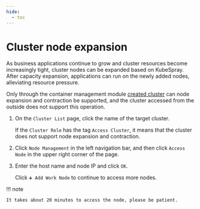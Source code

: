 ```yaml
---
hide:
  - toc
---
```


# Cluster node expansion

As business applications continue to grow and cluster resources become increasingly tight, cluster nodes can be expanded based on KubeSpray. After capacity expansion, applications can run on the newly added nodes, alleviating resource pressure.

Only through the container management module [created cluster](../clusters/create-cluster.md) can node expansion and contraction be supported, and the cluster accessed from the outside does not support this operation.

1. On the `Cluster List` page, click the name of the target cluster.

    If the `Cluster Role` has the tag `Access Cluster`, it means that the cluster does not support node expansion and contraction.

    

2. Click `Node Management` in the left navigation bar, and then click `Access Node` in the upper right corner of the page.

    

3. Enter the host name and node IP and click `OK`.

    Click `➕ Add Work Node` to continue to access more nodes.

    

!!! note

    It takes about 20 minutes to access the node, please be patient.